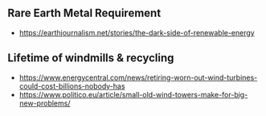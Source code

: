 
## Rare Earth Metal Requirement

- https://earthjournalism.net/stories/the-dark-side-of-renewable-energy

## Lifetime of windmills & recycling
- https://www.energycentral.com/news/retiring-worn-out-wind-turbines-could-cost-billions-nobody-has
- https://www.politico.eu/article/small-old-wind-towers-make-for-big-new-problems/
